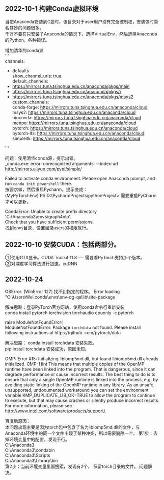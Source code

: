 
## 2022-10-1  构建Conda虚拟环境
当把Anaconda安装到C盘时，该目录对于user用户没有完全控制权，安装包时莫名其妙的问题很多。  
千万不要在只安装了Anaconda的情况下，选择VirtualEnv，然后选择Anaconda的Python，各种错误。  

增加清华的conda源  
'''  
channels:  
  - defaults  
show_channel_urls: true  
default_channels:  
  - https://mirrors.tuna.tsinghua.edu.cn/anaconda/pkgs/main  
  - https://mirrors.tuna.tsinghua.edu.cn/anaconda/pkgs/r  
  - https://mirrors.tuna.tsinghua.edu.cn/anaconda/pkgs/msys2  
custom_channels:  
  conda-forge: https://mirrors.tuna.tsinghua.edu.cn/anaconda/cloud  
  msys2: https://mirrors.tuna.tsinghua.edu.cn/anaconda/cloud  
  bioconda: https://mirrors.tuna.tsinghua.edu.cn/anaconda/cloud  
  menpo: https://mirrors.tuna.tsinghua.edu.cn/anaconda/cloud  
  pytorch: https://mirrors.tuna.tsinghua.edu.cn/anaconda/cloud  
  pytorch-lts: https://mirrors.tuna.tsinghua.edu.cn/anaconda/cloud  
  simpleitk: https://mirrors.tuna.tsinghua.edu.cn/anaconda/cloud  

'''

问题：使用清华conda源，提示出错。  
_conda.exe: error: unrecognized arguments: --index-url http://mirrors.aliyun.com/pypi/simple/  

Failed to activate conda environment. Please open Anaconda prompt, and run `conda init powershell` there.  
按要求做，然后重启Pycharm。提示变成：  
(MyPyTorchEnv) PS D:\PycharmProjects\pythonProject>   需要重启PyCharm才可以更新。  

CondaError: Unable to create prefix directory 'C:\Anaconda3\envs\graph4nlp'.  
Check that you have sufficient permissions.  
找到envs目录，设置目录users的权限就行。  

## 2022-10-10 安装CUDA：包括两部分。  
①使用GTX显卡。CUDA Toolkit 11.8  ---  需要看PyTorch支持那个版本。  
②对深度学习算法进行加速。cuDNN  

## 2022-10-24   
OSError: [WinError 127] 找不到指定的程序。 Error loading "C:\Users\Wei\.conda\envs\env-qg-qa\lib\site-package

解决思路：登录PyTorch官方网站，使用conda命令行重新安装  
conda install pytorch torchvision torchaudio cpuonly -c pytorch

 raise ModuleNotFoundError(  
ModuleNotFoundError: Package `torchdata` not found. Please install following instructions at https://github.
 com/pytorch/data  
 
解决思路：   conda install torchdata 安装失败。   
pip install torchdata  安装成功，原因未知。   

OMP: Error #15: Initializing libiomp5md.dll, but found libiomp5md.dll already initialized.
OMP: Hint This means that multiple copies of the OpenMP runtime have been linked into the program. That is dangerous, since it can degrade performance or cause incorrect results. The best thing to do is to ensure that only a single OpenMP runtime is linked into the process, e.g. by avoiding static linking of the OpenMP runtime in any library. As an unsafe, unsupported, undocumented workaround you can set the environment variable KMP_DUPLICATE_LIB_OK=TRUE to allow the program to continue to execute, but that may cause crashes or silently produce incorrect results. For more information, please see http://www.intel.com/software/products/support/.


百度后原因：  
本问题出现主要是因为torch包中包含了名为libiomp5md.dll的文件，与Anaconda环境中的同一个文件出现了某种冲突，所以需要删除一个。
第1步：去掉环境变量中的配置，发现不行。   
C:\Anaconda3  
C:\Anaconda3\condabin  
C:\Anaconda3\Scripts   
C:\Anaconda3\Library\bin   
第2步：当前环境变量里面搜索，发现有2个。 保留torch目录的文件。   问题解决。
